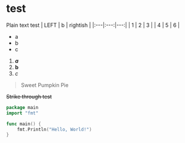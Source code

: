 # test
Plain text test
| LEFT | b | rightish | 
|:---|:---:|---:|
| 1 | 2 | 3 | 
| 4 | 5 | 6 | 
- a
- b
- c
1. ***a***
2. **b**
3. *c*

> Sweet Pumpkin Pie

~~Strike through test~~
```go
package main
import "fmt"

func main() {
	fmt.Println("Hello, World!")
}
```
